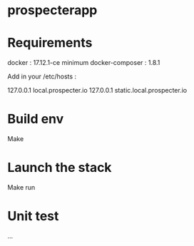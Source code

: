 # prospecterapp

# Requirements

docker          : 17.12.1-ce minimum
docker-composer : 1.8.1

Add in your /etc/hosts :

127.0.0.1 local.prospecter.io
127.0.0.1 static.local.prospecter.io

# Build env
Make

# Launch the stack
Make run

# Unit test
...

